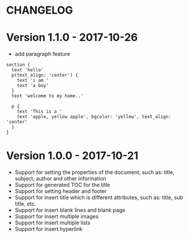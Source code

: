 # CHANGELOG

# Version 1.1.0 - 2017-10-26
+ add paragraph feature
```
section {
  text 'hello'
  p(text_align: 'center') {
    text 'i am '
    text 'a boy'
  }
  text 'welcome to my home..'

  p {
    text 'This is a '
    text 'apple, yellow apple', bgcolor: 'yellow', text_align: 'center'
  }
}
```

# Version 1.0.0 - 2017-10-21

+ Support for setting the properties of the document, such as: title, subject, author and other information
+ Support for generated TOC for the title
+ Support for setting header and footer
+ Support for insert title which is different attributes, such as: title, sub title, etc.
+ Support for insert blank lines and blank page
+ Support for insert multiple images 
+ Support for insert multiple lists 
+ Support for insert hyperlink 
